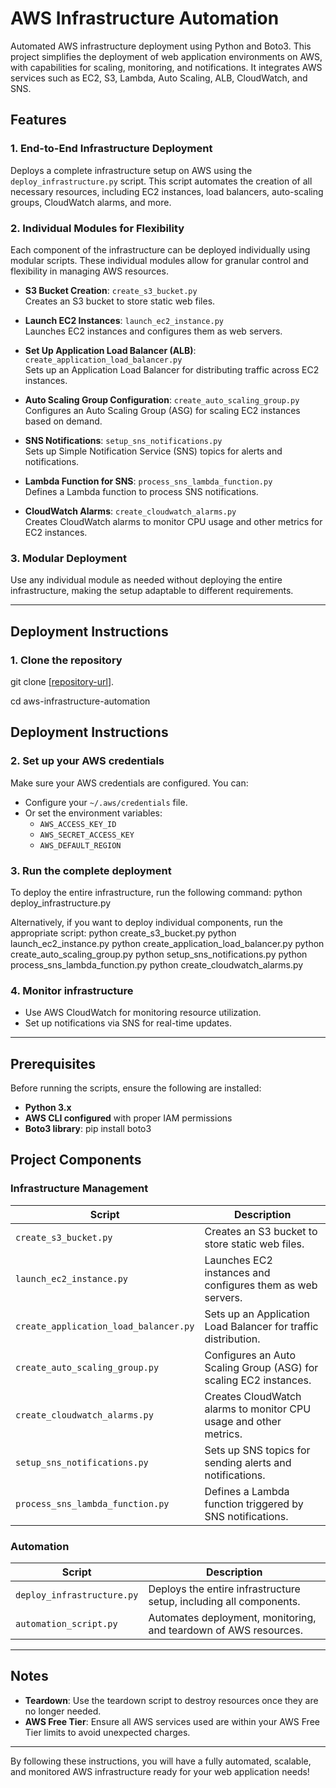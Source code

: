 # AWS Infrastructure Automation

Automated AWS infrastructure deployment using Python and Boto3. This project simplifies the deployment of web application environments on AWS, with capabilities for scaling, monitoring, and notifications. It integrates AWS services such as EC2, S3, Lambda, Auto Scaling, ALB, CloudWatch, and SNS.

## Features

### 1. **End-to-End Infrastructure Deployment**
Deploys a complete infrastructure setup on AWS using the `deploy_infrastructure.py` script. This script automates the creation of all necessary resources, including EC2 instances, load balancers, auto-scaling groups, CloudWatch alarms, and more.

### 2. **Individual Modules for Flexibility**
Each component of the infrastructure can be deployed individually using modular scripts. These individual modules allow for granular control and flexibility in managing AWS resources.

- **S3 Bucket Creation**: `create_s3_bucket.py`  
  Creates an S3 bucket to store static web files.

- **Launch EC2 Instances**: `launch_ec2_instance.py`  
  Launches EC2 instances and configures them as web servers.

- **Set Up Application Load Balancer (ALB)**: `create_application_load_balancer.py`  
  Sets up an Application Load Balancer for distributing traffic across EC2 instances.

- **Auto Scaling Group Configuration**: `create_auto_scaling_group.py`  
  Configures an Auto Scaling Group (ASG) for scaling EC2 instances based on demand.

- **SNS Notifications**: `setup_sns_notifications.py`  
  Sets up Simple Notification Service (SNS) topics for alerts and notifications.

- **Lambda Function for SNS**: `process_sns_lambda_function.py`  
  Defines a Lambda function to process SNS notifications.

- **CloudWatch Alarms**: `create_cloudwatch_alarms.py`  
  Creates CloudWatch alarms to monitor CPU usage and other metrics for EC2 instances.

### 3. **Modular Deployment**
Use any individual module as needed without deploying the entire infrastructure, making the setup adaptable to different requirements.

---

## Deployment Instructions

### 1. Clone the repository

git clone [[repository-url](https://github.com/Manjyyot/aws-infrastructure-automation)].

cd aws-infrastructure-automation

## Deployment Instructions

### 2. Set up your AWS credentials
Make sure your AWS credentials are configured. You can:
- Configure your `~/.aws/credentials` file.
- Or set the environment variables:
  - `AWS_ACCESS_KEY_ID`
  - `AWS_SECRET_ACCESS_KEY`
  - `AWS_DEFAULT_REGION`

### 3. Run the complete deployment
To deploy the entire infrastructure, run the following command:
python deploy_infrastructure.py

Alternatively, if you want to deploy individual components, run the appropriate script:
python create_s3_bucket.py
python launch_ec2_instance.py
python create_application_load_balancer.py
python create_auto_scaling_group.py
python setup_sns_notifications.py
python process_sns_lambda_function.py
python create_cloudwatch_alarms.py
### 4. Monitor infrastructure
- Use AWS CloudWatch for monitoring resource utilization.
- Set up notifications via SNS for real-time updates.

---

## Prerequisites

Before running the scripts, ensure the following are installed:
- **Python 3.x**
- **AWS CLI configured** with proper IAM permissions
- **Boto3 library**:
pip install boto3

## Project Components

### Infrastructure Management

| Script                               | Description                                                                 |
|--------------------------------------|-----------------------------------------------------------------------------|
| `create_s3_bucket.py`                | Creates an S3 bucket to store static web files.                              |
| `launch_ec2_instance.py`            | Launches EC2 instances and configures them as web servers.                  |
| `create_application_load_balancer.py`| Sets up an Application Load Balancer for traffic distribution.              |
| `create_auto_scaling_group.py`       | Configures an Auto Scaling Group (ASG) for scaling EC2 instances.           |
| `create_cloudwatch_alarms.py`        | Creates CloudWatch alarms to monitor CPU usage and other metrics.           |
| `setup_sns_notifications.py`        | Sets up SNS topics for sending alerts and notifications.                    |
| `process_sns_lambda_function.py`    | Defines a Lambda function triggered by SNS notifications.                   |

### Automation

| Script                        | Description                                                               |
|-------------------------------|---------------------------------------------------------------------------|
| `deploy_infrastructure.py`     | Deploys the entire infrastructure setup, including all components.        |
| `automation_script.py`         | Automates deployment, monitoring, and teardown of AWS resources.          |

---

## Notes

- **Teardown**: Use the teardown script to destroy resources once they are no longer needed.
- **AWS Free Tier**: Ensure all AWS services used are within your AWS Free Tier limits to avoid unexpected charges.

---

By following these instructions, you will have a fully automated, scalable, and monitored AWS infrastructure ready for your web application needs!

